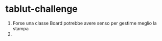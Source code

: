 # tablut-challenge

1) Forse una classe Board potrebbe avere senso per gestirne meglio la stampa
2)

